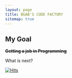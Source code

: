 ```yaml
---
layout: page
title: BGAB'S CODE FACTORY
sitemap: true
---
```


## My Goal

~~**Getting a job in Programming**~~

What is next?

[![Hits](https://hits.seeyoufarm.com/api/count/incr/badge.svg?url=https%3A%2F%2Fbgab0322.github.io%2Fbgab.github.io%2F&count_bg=%23FB2D2D&title_bg=%23555555&icon=github.svg&icon_color=%23E7E7E7&title=hits&edge_flat=false)](https://hits.seeyoufarm.com)